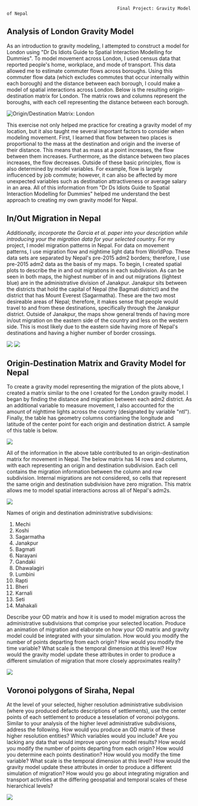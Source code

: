                                               Final Project: Gravity Model of Nepal
## Analysis of London Gravity Model 
As an introduction to gravity modeling, I attempted to construct a model for London using "Dr Ds Idiots Guide to Spatial Interaction Modelling for Dummies". To model movement across London, I used census data that reported people's home, workplace, and mode of transport. This data allowed me to estimate commuter flows across boroughs. Using this commuter flow data (which excludes commutes that occur internally within each borough) and the distance between each borough, I could make a model of spatial interactions across London. Below is the resulting origin-destination matrix for London. The matrix rows and columns represent the boroughs, with each cell representing the distance between each borough. 

![Origin/Destination Matrix: London](project_3/odm_london.png)

This exercise not only helped me practice for creating a gravity model of my location, but it also taught me several important factors to consider when modeling movement. First, I learned that flow between two places is proportional to the mass at the destination and origin and the inverse of their distance. This means that as mass at a point increases, the flow between them increases. Furthermore, as the distance between two places increases, the flow decreases. Outside of these basic principles, flow is also determined by model variables. For example, flow is largely influcenced by job commute; however, it can also be affected by more unexpected variables such as destination attractiveness or average salary in an area. All of this information from "Dr Ds Idiots Guide to Spatial Interaction Modelling for Dummies" helped me understand the best approach to creating my own gravity model for Nepal. 

## In/Out Migration in Nepal
*Additionally, incorporate the Garcia et al. paper into your description while introducing your the migration data for your selected country.*
For my project, I model migration patterns in Nepal. For data on movement patterns, I use migration flow and nightime light data from WorldPop. These data sets are separated by Nepal's pre-2015 adm2 borders; therefore, I use pre-2015 adm2 data as the basis of my maps. To begin, I created spatial plots to describe the in and out migrations in each subdivision. As can be seen in both maps, the highest number of in and out migrations (lightest blue) are in the administrative division of Janakpur. Janakpur sits between the districts that hold the capital of Nepal (the Bagmati district) and the district that has Mount Everest (Sagarmatha). These are the two most desireable areas of Nepal; therefore, it makes sense that people would travel to and from these destinations, specifically through the Janakpur district. Outside of Janakpur, the maps show general trends of having more in/out migration on the eastern side of the country and less on the western side. This is most likely due to the eastern side having more of Nepal's destinations and having a higher number of border crossings. 

![](project_3/inmigration.png)
![](project_3/outmigration.png)

## Origin-Destination Matrix and Gravity Model for Nepal
To create a gravity model representing the migration of the plots above, I created a matrix similar to the one I created for the London gravity model. I began by finding the distance and migration between each adm2 district. As an additional variable to measure movement, I also accounted for the amount of nighttime lights across the country (designated by variable "ntl"). Finally, the table has geometry columns contianing the longitude and latitude of the center point for each origin and destination district. A sample of this table is below. 

![](project_3/OD_npl.png)

All of the information in the above table contributed to an origin-destination matrix for movement in Nepal. The below matrix has 14 rows and columns, with each representing an origin and destination subdivision. Each cell contains the migration information between the column and row subdivision. Internal migrations are not considered, so cells that represent the same origin and destination subdivision have zero migration. This matrix allows me to model spatial interactions across all of Nepal's adm2s.

![](project_3/odm_npl.png)

Names of origin and destination administrative subdivisions:
1. Mechi  
2. Koshi  
3. Sagarmatha	  
4. Janakpur  
5. Bagmati  
6. Narayani  
7. Gandaki  
8. Dhawalagiri  
9. Lumbini	  
10. Rapti  
11. Bheri  
12. Karnali  
13. Seti  
14. Mahakali  


Describe your OD matrix and how it is used to model migration across the administrative subdivisions that comprise your selected location.
Produce an animation of migration and elaborate on how your OD matrix and gravity model could be integrated with your simulation.
How would you modify the number of points departing from each origin?
How would you modify the time variable? What scale is the temporal dimension at this level?
How would the gravity model update these attributes in order to produce a different simulation of migration that more closely approximates reality?

![](project_3/output.gif)

## Voronoi polygons of Siraha, Nepal
At the level of your selected, higher resolution administrative subdivision (where you produced defacto descriptions of settlements), use the center points of each settlement to produce a tesselation of voronoi polygons. Similar to your analysis of the higher level administrative subdivisions, address the following.
How would you produce an OD matrix of these higher resolution entities? Which variables would you include? Are you lacking any data that would improve upon your model results?
How would you modify the number of points departing from each origin? How would you determine each points destination?
How would you modify the time variable? What scale is the temporal dimension at this level?
How would the gravity model update these attributes in order to produce a different simulation of migration?
How would you go about integrating migration and transport activities at the differing geospatial and temporal scales of these hierarchical levels?

![](project_3/sir_vornoi.png)
